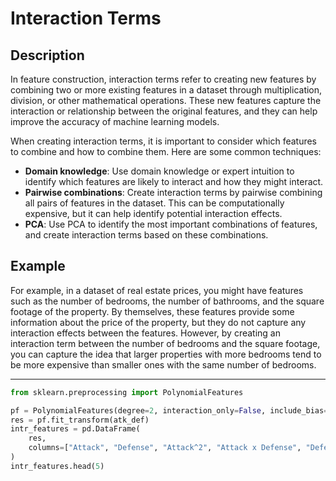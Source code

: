 # Interaction Terms

## Description

In feature construction, interaction terms refer to creating new features by combining two or more existing features in a dataset through multiplication, division, or other mathematical operations.
These new features capture the interaction or relationship between the original features, and they can help improve the accuracy of machine learning models.

When creating interaction terms, it is important to consider which features to combine and how to combine them.
Here are some common techniques:

- **Domain knowledge**: Use domain knowledge or expert intuition to identify which features are likely to interact and how they might interact.
- **Pairwise combinations**: Create interaction terms by pairwise combining all pairs of features in the dataset. This can be computationally expensive, but it can help identify potential interaction effects.
- **PCA**: Use PCA to identify the most important combinations of features, and create interaction terms based on these combinations.

## Example

For example, in a dataset of real estate prices, you might have features such as the number of bedrooms, the number of bathrooms, and the square footage of the property.
By themselves, these features provide some information about the price of the property, but they do not capture any interaction effects between the features.
However, by creating an interaction term between the number of bedrooms and the square footage, you can capture the idea that larger properties with more bedrooms tend to be more expensive than smaller ones with the same number of bedrooms.

---

```python
from sklearn.preprocessing import PolynomialFeatures

pf = PolynomialFeatures(degree=2, interaction_only=False, include_bias=False)
res = pf.fit_transform(atk_def)
intr_features = pd.DataFrame(
    res,
    columns=["Attack", "Defense", "Attack^2", "Attack x Defense", "Defense^2"]
)
intr_features.head(5)
```

